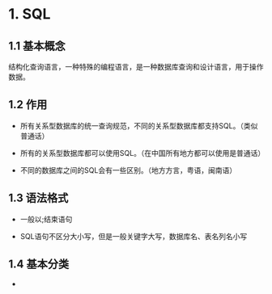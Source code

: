 # 1. SQL

## 1.1 基本概念

结构化查询语言，一种特殊的编程语言，是一种数据库查询和设计语言，用于操作数据。

## 1.2 作用

- 所有关系型数据库的统一查询规范，不同的关系型数据库都支持SQL。（类似普通话）

- 所有的关系型数据库都可以使用SQL。（在中国所有地方都可以使用是普通话）

- 不同的数据库之间的SQL会有一些区别。（地方方言，粤语，闽南语）

## 1.3 语法格式

- 一般以;结束语句

- SQL语句不区分大小写，但是一般关键字大写，数据库名、表名列名小写

## 1.4 基本分类

- 
